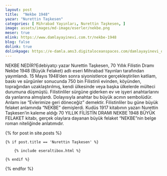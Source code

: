 ```yaml
---
layout: post
title:  "Nekbe 1948"
yazar: "Nurettin Taşkesen"
categories: [ Mihrabad Yayınları, Nurettin Taşkesen, ]
image: assets/images/md-image/eserler/nekbe.png
meser: true
mlink: https://www.damlayayinevi.com.tr/nekbe-1948
blog: false
dolink: true
dolinkpage: https://e-damla.ams3.digitaloceanspaces.com/damlayayinevi_ornek_sayfalar/9786056846205/index.html
---
```


NEKBE NEDİR?Edebiyatçı yazar Nurettin Taşkesen, 70 Yıllık Filistin Dramı Nekbe 1948 (Büyük Felaket) adlı eseri Mihrabad Yayınları tarafından yayımlandı.
15 Mayıs 1948’den sonra siyonistlerce gerçekleştirilen katliam, baskı ve sürgünler sonucunda 750 bin Filistinli evinden, köyünden, toprağından uzaklaştırılmış, kendi ülkesinde veya başka ülkelerde mülteci durumuna düşmüştü. Filistinliler sürgüne giderken ev ve işyeri anahtarlarını da yanlarına almışlardı. Dolayısıyla anahtar bu büyük acının sembolüdür. Anlamı ise “Evlerimize geri döneceğiz” demektir. Filistinliler bu güne büyük felaket anlamında “NEKBE” demişlerdi. Kudüs 1917 kitabının yazarı Nurettin Taşkesen’in kaleme aldığı 70 YILLIK FİLİSTİN DRAMI NEKBE 1948 BÜYÜK FELAKET kitabı, gerçek olaylara dayanan büyük felaket “NEKBE”nin belge roman niteliğinde anlatımıdır.

<div class="row">

{% for post in site.posts %}

    {% if post.title == 'Nurettin Taşkesen' %}

        {% include eseraltibox.html %}

    {% endif %}

{% endfor %}
</div>